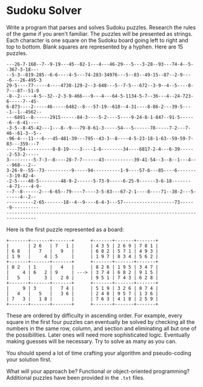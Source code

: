 # Sudoku Solver

Write a program that parses and solves Sudoku puzzles. Research the rules of the game if you aren't familiar. The puzzles will be presented as strings. Each character is one square on the Sudoku board going left to right and top to bottom. Blank squares are represented by a hyphen. Here are 15 puzzles.

```
---26-7-168--7--9-19---45--82-1---4---46-29---5---3-28--93---74-4--5--367-3-18---
--5-3--819-285--6-6----4-5---74-283-34976---5--83--49-15--87--2-9----6---26-495-3
29-5----77-----4----4738-129-2--3-648---5--7-5---672--3-9--4--5----8-7---87--51-9
-8--2-----4-5--32--2-3-9-466---9---4---64-5-1134-5-7--36---4--24-723-6-----7--45-
6-873----2-----46-----6482--8---57-19--618--4-31----8-86-2---39-5----1--1--4562--
---6891--8------2915------84-3----5-2----5----9-24-8-1-847--91-5------6--6-41----
-3-5--8-45-42---1---8--9---79-8-61-3-----54---5------78-----7-2---7-46--61-3--5--
-96-4---11---6---45-481-39---795--43-3--8----4-5-23-18-1-63--59-59-7-83---359---7
----754----------8-8-19----3----1-6--------34----6817-2-4---6-39------2-53-2-----
3---------5-7-3--8----28-7-7------43-----------39-41-54--3--8--1---4----968---2--
3-26-9--55--73----------9-----94----------1-9----57-6---85----6--------3-19-82-4-
-2-5----48-5--------48-9-2------5-73-9-----6-25-9------3-6-18--------4-71----4-9-
--7--8------2---6-65--79----7----3-5-83---67-2-1----8----71--38-2---5------4--2--
----------2-65-------18--4--9----6-4-3---57-------------------73------9----------
---------------------------------------------------------------------------------
```

Here is the first puzzle represented as a board:
```
+-------+-------+-------+      +-------+-------+-------+
|       | 2 6   | 7   1 |      | 4 3 5 | 2 6 9 | 7 8 1 |
| 6 8   |   7   |   9   |      | 6 8 2 | 5 7 1 | 4 9 3 |
| 1 9   |     4 | 5     |      | 1 9 7 | 8 3 4 | 5 6 2 |
+-------+-------+-------+      +-------+-------+-------+
| 8 2   | 1     |   4   |      | 8 2 6 | 1 9 5 | 3 4 7 |
|     4 | 6   2 | 9     | ---> | 3 7 4 | 6 8 2 | 9 1 5 |
|   5   |     3 |   2 8 |      | 9 5 1 | 7 4 3 | 6 2 8 |
+-------+-------+-------+      +-------+-------+-------+
|     9 | 3     |   7 4 |      | 5 1 9 | 3 2 6 | 8 7 4 |
|   4   |   5   |   3 6 |      | 2 4 8 | 9 5 7 | 1 3 6 |
| 7   3 |   1 8 |       |      | 7 6 3 | 4 1 8 | 2 5 9 |
+-------+-------+-------+      +-------+-------+-------+
```

These are ordered by difficulty in ascending order. For example, every square in the first four puzzles can eventually be solved by checking all the numbers in the same row, column, and section and eliminating all but one of the possibilities. Later ones will need more sophisticated logic. Eventually making guesses will be necessary. Try to solve as many as you can. 

You should spend a lot of time crafting your algorithm and pseudo-coding your solution first. 

What will your approach be? Functional or object-oriented programming? Additional puzzles have been provided in the `.txt` files.
